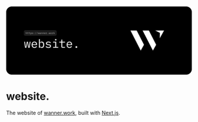 ![website.](docs/lead.svg)

# website.

The website of [wanner.work](https://wanner.work), built with [Next.js](https://nextjs.org/).
